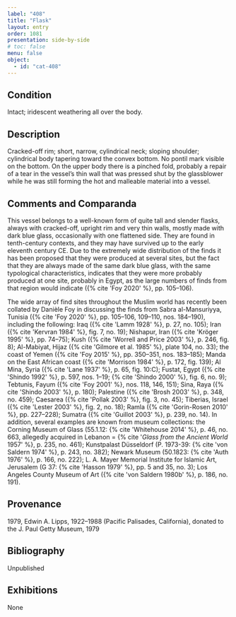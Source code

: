 ```yaml
---
label: "408"
title: "Flask"
layout: entry
order: 1081
presentation: side-by-side
# toc: false
menu: false
object:
  - id: "cat-408"
---
```


## Condition

Intact; iridescent weathering all over the body.

## Description

Cracked-off rim; short, narrow, cylindrical neck; sloping shoulder; cylindrical body tapering toward the convex bottom. No pontil mark visible on the bottom. On the upper body there is a pinched fold, probably a repair of a tear in the vessel’s thin wall that was pressed shut by the glassblower while he was still forming the hot and malleable material into a vessel.

## Comments and Comparanda

This vessel belongs to a well-known form of quite tall and slender flasks, always with cracked-off, upright rim and very thin walls, mostly made with dark blue glass, occasionally with one flattened side. They are found in tenth-century contexts, and they may have survived up to the early eleventh century CE. Due to the extremely wide distribution of the finds it has been proposed that they were produced at several sites, but the fact that they are always made of the same dark blue glass, with the same typological characteristics, indicates that they were more probably produced at one site, probably in Egypt, as the large numbers of finds from that region would indicate ({% cite 'Foy 2020' %}, pp. 105–106).

The wide array of find sites throughout the Muslim world has recently been collated by Danièle Foy in discussing the finds from Sabra al-Mansuriyya, Tunisia ({% cite 'Foy 2020' %}, pp. 105–106, 109–110, nos. 184–190), including the following: Iraq ({% cite 'Lamm 1928' %}, p. 27, no. 105); Iran ({% cite 'Kervran 1984' %}, fig. 7, no. 19); Nishapur, Iran ({% cite 'Kröger 1995' %}, pp. 74–75); Kush ({% cite 'Worrell and Price 2003' %}, p. 246, fig. 8); Al-Mabiyat, Hijaz ({% cite 'Gilmore et al. 1985' %}, plate 104, no. 33); the coast of Yemen ({% cite 'Foy 2015' %}, pp. 350–351, nos. 183–185); Manda on the East African coast ({% cite 'Morrison 1984' %}, p. 172, fig. 139); Al Mina, Syria ({% cite 'Lane 1937' %}, p. 65, fig. 10:C); Fustat, Egypt ({% cite 'Shindo 1992' %}, p. 597, nos. 1–19; {% cite 'Shindo 2000' %}, fig. 6, no. 9); Tebtunis, Fayum ({% cite 'Foy 2001' %}, nos. 118, 146, 151); Sina, Raya ({% cite 'Shindo 2003' %}, p. 180); Palestine ({% cite 'Brosh 2003' %}, p. 348, no. 459); Caesarea ({% cite 'Pollak 2003' %}, fig. 3, no. 45); Tiberias, Israel ({% cite 'Lester 2003' %}, fig. 2, no. 18); Ramla ({% cite 'Gorin-Rosen 2010' %}, pp. 227–228); Sumatra ({% cite 'Guillot 2003' %}, p. 239, no. 14). In addition, several examples are known from museum collections: the Corning Museum of Glass (55.1.12: {% cite 'Whitehouse 2014' %}, p. 46, no. 663, allegedly acquired in Lebanon = {% cite '*Glass from the Ancient World* 1957' %}, p. 235, no. 461); Kunstpalast Düsseldorf (P. 1973-39: {% cite 'von Saldern 1974' %}, p. 243, no. 382); Newark Museum (50.1823: {% cite 'Auth 1976' %}, p. 166, no. 222); L. A. Mayer Memorial Institute for Islamic Art, Jerusalem (G 37: {% cite 'Hasson 1979' %}, pp. 5 and 35, no. 3); Los Angeles County Museum of Art ({% cite 'von Saldern 1980b' %}, p. 186, no. 191).

## Provenance

1979, Edwin A. Lipps, 1922–1988 (Pacific Palisades, California), donated to the J. Paul Getty Museum, 1979

## Bibliography

Unpublished

## Exhibitions

None
